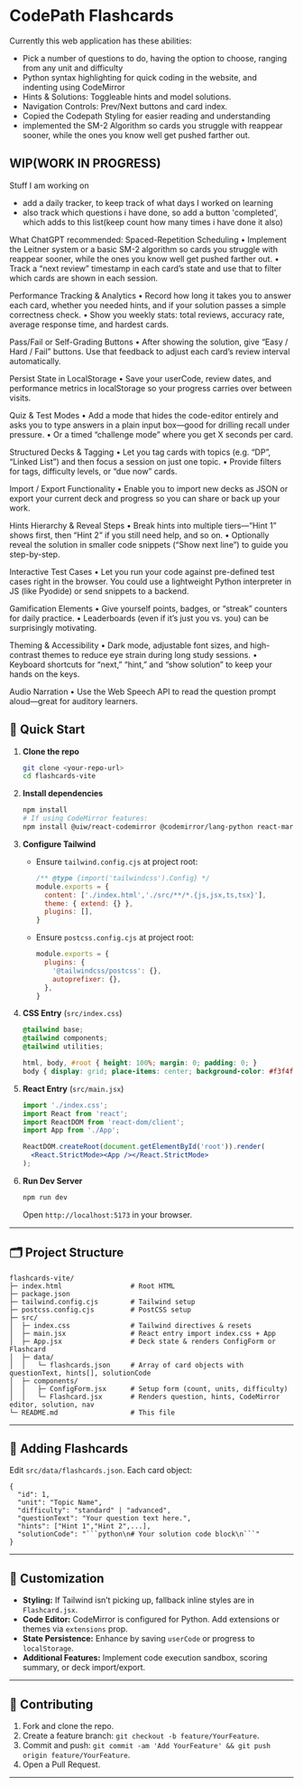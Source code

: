 # CodePath Flashcards

Currently this web application has these abilities:
- Pick a number of questions to do, having the option to choose, ranging from any unit and difficulty
- Python syntax highlighting for quick coding in the website, and indenting using CodeMirror
- Hints & Solutions: Toggleable hints and model solutions.
- Navigation Controls: Prev/Next buttons and card index.
- Copied the Codepath Styling for easier reading and understanding
- implemented the SM-2 Algorithm so cards you struggle with reappear sooner, while the ones you know well get pushed farther out.
## WIP(WORK IN PROGRESS)

Stuff I am working on
- add a daily tracker, to keep track of what days I worked on learning
- also track which questions i have done, so add a button 'completed', which adds to this list(keep count how many times i have done it also)

What ChatGPT recommended:
Spaced-Repetition Scheduling
• Implement the Leitner system or a basic SM-2 algorithm so cards you struggle with reappear sooner, while the ones you know well get pushed farther out.
• Track a “next review” timestamp in each card’s state and use that to filter which cards are shown in each session.

Performance Tracking & Analytics
• Record how long it takes you to answer each card, whether you needed hints, and if your solution passes a simple correctness check.
• Show you weekly stats: total reviews, accuracy rate, average response time, and hardest cards.

Pass/Fail or Self-Grading Buttons
• After showing the solution, give “Easy / Hard / Fail” buttons. Use that feedback to adjust each card’s review interval automatically.

Persist State in LocalStorage
• Save your userCode, review dates, and performance metrics in localStorage so your progress carries over between visits.

Quiz & Test Modes
• Add a mode that hides the code-editor entirely and asks you to type answers in a plain input box—good for drilling recall under pressure.
• Or a timed “challenge mode” where you get X seconds per card.

Structured Decks & Tagging
• Let you tag cards with topics (e.g. “DP”, “Linked List”) and then focus a session on just one topic.
• Provide filters for tags, difficulty levels, or “due now” cards.

Import / Export Functionality
• Enable you to import new decks as JSON or export your current deck and progress so you can share or back up your work.

Hints Hierarchy & Reveal Steps
• Break hints into multiple tiers—“Hint 1” shows first, then “Hint 2” if you still need help, and so on.
• Optionally reveal the solution in smaller code snippets (“Show next line”) to guide you step-by-step.

Interactive Test Cases
• Let you run your code against pre-defined test cases right in the browser. You could use a lightweight Python interpreter in JS (like Pyodide) or send snippets to a backend.

Gamification Elements
• Give yourself points, badges, or “streak” counters for daily practice.
• Leaderboards (even if it’s just you vs. you) can be surprisingly motivating.

Theming & Accessibility
• Dark mode, adjustable font sizes, and high-contrast themes to reduce eye strain during long study sessions.
• Keyboard shortcuts for “next,” “hint,” and “show solution” to keep your hands on the keys.

Audio Narration
• Use the Web Speech API to read the question prompt aloud—great for auditory learners.


## 🚀 Quick Start

1. **Clone the repo**

   ```bash
   git clone <your-repo-url>
   cd flashcards-vite
   ```

2. **Install dependencies**

   ```bash
   npm install
   # If using CodeMirror features:
   npm install @uiw/react-codemirror @codemirror/lang-python react-markdown
   ```

3. **Configure Tailwind**

   * Ensure `tailwind.config.cjs` at project root:

     ```js
     /** @type {import('tailwindcss').Config} */
     module.exports = {
       content: ['./index.html','./src/**/*.{js,jsx,ts,tsx}'],
       theme: { extend: {} },
       plugins: [],
     }
     ```
   * Ensure `postcss.config.cjs` at project root:

     ```js
     module.exports = {
       plugins: {
         '@tailwindcss/postcss': {},
         autoprefixer: {},
       },
     }
     ```

4. **CSS Entry** (`src/index.css`)

   ```css
   @tailwind base;
   @tailwind components;
   @tailwind utilities;

   html, body, #root { height: 100%; margin: 0; padding: 0; }
   body { display: grid; place-items: center; background-color: #f3f4f6; }
   ```

5. **React Entry** (`src/main.jsx`)

   ```jsx
   import './index.css';
   import React from 'react';
   import ReactDOM from 'react-dom/client';
   import App from './App';

   ReactDOM.createRoot(document.getElementById('root')).render(
     <React.StrictMode><App /></React.StrictMode>
   );
   ```

6. **Run Dev Server**

   ```bash
   npm run dev
   ```

   Open `http://localhost:5173` in your browser.

---

## 🗂️ Project Structure

```
flashcards-vite/
├─ index.html                 # Root HTML
├─ package.json
├─ tailwind.config.cjs        # Tailwind setup
├─ postcss.config.cjs         # PostCSS setup
├─ src/
│  ├─ index.css               # Tailwind directives & resets
│  ├─ main.jsx                # React entry import index.css + App
│  ├─ App.jsx                 # Deck state & renders ConfigForm or Flashcard
│  ├─ data/
│  │   └─ flashcards.json     # Array of card objects with questionText, hints[], solutionCode
│  ├─ components/
│  │   ├─ ConfigForm.jsx      # Setup form (count, units, difficulty)
│  │   └─ Flashcard.jsx       # Renders question, hints, CodeMirror editor, solution, nav
└─ README.md                  # This file
```

---

## 🔧 Adding Flashcards

Edit `src/data/flashcards.json`. Each card object:

````jsonc
{
  "id": 1,
  "unit": "Topic Name",
  "difficulty": "standard" | "advanced",
  "questionText": "Your question text here.",
  "hints": ["Hint 1","Hint 2",...],
  "solutionCode": "```python\n# Your solution code block\n```"
}
````

---

## 🎨 Customization

* **Styling:** If Tailwind isn’t picking up, fallback inline styles are in `Flashcard.jsx`.
* **Code Editor:** CodeMirror is configured for Python. Add extensions or themes via `extensions` prop.
* **State Persistence:** Enhance by saving `userCode` or progress to `localStorage`.
* **Additional Features:** Implement code execution sandbox, scoring summary, or deck import/export.

---

## 🤝 Contributing

1. Fork and clone the repo.
2. Create a feature branch: `git checkout -b feature/YourFeature`.
3. Commit and push: `git commit -am 'Add YourFeature' && git push origin feature/YourFeature`.
4. Open a Pull Request.

---
